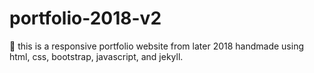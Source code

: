 # portfolio-2018-v2
💼 this is a responsive portfolio website from later 2018 handmade using html, css, bootstrap, javascript, and jekyll. 
